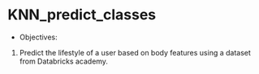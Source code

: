 # KNN_predict_classes
* Objectives:
1. Predict the lifestyle of a user based on body features using a dataset from Databricks academy.
